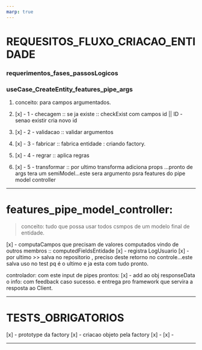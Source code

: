 ```yaml
---
marp: true
---
```


# REQUESITOS_FLUXO_CRIACAO_ENTIDADE

### requerimentos_fases_passosLogicos

### useCase_CreateEntity_features_pipe_args
1. conceito: para campos argumentados.

2. [x] - 1 - checagem ::  se ja existe :: checkExist com campos id || ID - senao existir cria novo id
2. [x] - 2 - validacao :: validar argumentos
2. [x] - 3 - fabricar :: fabrica entidade : criando factory.
2. [x] - 4 - regrar :: aplica regras
2. [x] - 5 - transformar :: por ultimo transforma adiciona props ...pronto de args tera um semiModel...este sera argumento psra features do pipe model controller


---

# features_pipe_model_controller:
> conceito: tudo que possa usar todos csmpos de um modelo final de entidade.

[x] - computaCampos que precisam de valores computados vindo de outros membros :: computedFieldsEntidade
[x] - registra LogUsuario
[x] - por ultimo >> salva no repositorio , preciso deste retorno no controle...este salva uso no test pq é o ultimo e ja esta com tudo pronto.

controlador: com este input de pipes prontos:
[x] - add ao obj responseData o info: com feedback caso sucesso. e entrega pro framework que servira a resposta ao Client.

---

# TESTS_OBRIGATORIOS
[x] - prototype da factory
[x] - criacao objeto pela factory
[x] -
[x] -

---


